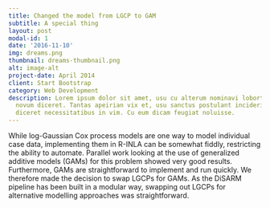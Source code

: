 ```yaml
---
title: Changed the model from LGCP to GAM
subtitle: A special thing
layout: post
modal-id: 1
date: '2016-11-10'
img: dreams.png
thumbnail: dreams-thumbnail.png
alt: image-alt
project-date: April 2014
client: Start Bootstrap
category: Web Development
description: Lorem ipsum dolor sit amet, usu cu alterum nominavi lobortis. At duo
  novum diceret. Tantas apeirian vix et, usu sanctus postulant inciderint ut, populo
  diceret necessitatibus in vim. Cu eum dicam feugiat noluisse.
---
```


While log-Gaussian Cox process models are one way to model individual case data, implementing them in R-INLA can be somewhat fiddly, restricting the ability to automate.  Parallel work looking at the use of generalized additive models (GAMs) for this problem showed very good results. Furthermore, GAMs are straightforward to implement and run quickly. We therefore made the decision to swap LGCPs for GAMs. As the DiSARM pipeline has been built in a modular way, swapping out LGCPs for alternative modelling approaches was straightforward.